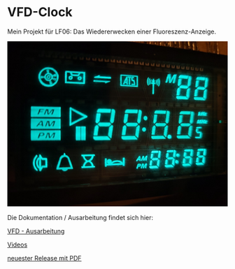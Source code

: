 # VFD-Clock
Mein Projekt für LF06: Das Wiedererwecken einer Fluoreszenz-Anzeige. 

<img src="Documentation/VFD_On.jpg" width="600">

Die Dokumentation / Ausarbeitung findet sich hier:

[VFD - Ausarbeitung](Documentation/VFD-Ausarbeitung.md)

[Videos](https://drive.google.com/drive/folders/1unJfzBfumFYsPnYGjSA5P8ESAhW6MluK?usp=sharing)

[neuester Release mit PDF](https://github.com/G14D0s/VFD-Clock/releases/tag/Release)
